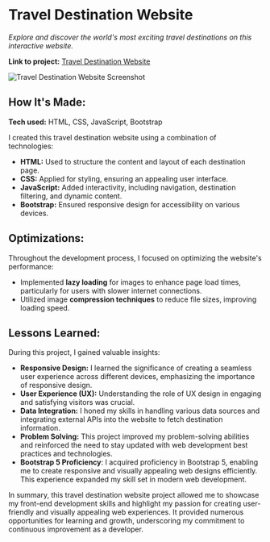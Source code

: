 # Travel Destination Website

*Explore and discover the world's most exciting travel destinations on this interactive website.*

**Link to project:** [Travel Destination Website](https://paskaeu25.github.io/travel-website/)

![Travel Destination Website Screenshot](https://paskaeu25.github.io/travel-website/screenshot.png)

## How It's Made:

**Tech used:** HTML, CSS, JavaScript, Bootstrap

I created this travel destination website using a combination of technologies:

- **HTML:** Used to structure the content and layout of each destination page.
- **CSS:** Applied for styling, ensuring an appealing user interface.
- **JavaScript:** Added interactivity, including navigation, destination filtering, and dynamic content.
- **Bootstrap:** Ensured responsive design for accessibility on various devices.

## Optimizations:

Throughout the development process, I focused on optimizing the website's performance:

- Implemented **lazy loading** for images to enhance page load times, particularly for users with slower internet connections.
- Utilized image **compression techniques** to reduce file sizes, improving loading speed.

## Lessons Learned:

During this project, I gained valuable insights:

- **Responsive Design:** I learned the significance of creating a seamless user experience across different devices, emphasizing the importance of responsive design.
- **User Experience (UX):** Understanding the role of UX design in engaging and satisfying visitors was crucial.
- **Data Integration:** I honed my skills in handling various data sources and integrating external APIs into the website to fetch destination information.
- **Problem Solving:** This project improved my problem-solving abilities and reinforced the need to stay updated with web development best practices and technologies.
- **Bootstrap 5 Proficiency**: I acquired proficiency in Bootstrap 5, enabling me to create responsive and visually appealing web designs efficiently. This experience expanded my skill set in modern web development.

In summary, this travel destination website project allowed me to showcase my front-end development skills and highlight my passion for creating user-friendly and visually appealing web experiences. It provided numerous opportunities for learning and growth, underscoring my commitment to continuous improvement as a developer.
